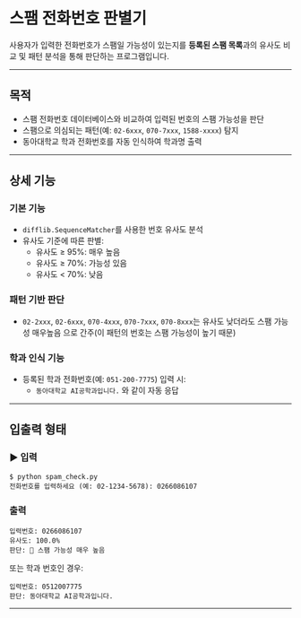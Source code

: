 
#  스팸 전화번호 판별기

사용자가 입력한 전화번호가 스팸일 가능성이 있는지를 **등록된 스팸 목록**과의 유사도 비교 및 패턴 분석을 통해 판단하는 프로그램입니다.

---

## 목적

- 스팸 전화번호 데이터베이스와 비교하여 입력된 번호의 스팸 가능성을 판단
- 스팸으로 의심되는 패턴(예: `02-6xxx`, `070-7xxx`, `1588-xxxx`) 탐지
- 동아대학교 학과 전화번호를 자동 인식하여 학과명 출력

---

## 상세 기능

### 기본 기능

- `difflib.SequenceMatcher`를 사용한 번호 유사도 분석
- 유사도 기준에 따른 판별:
  - 유사도 ≥ 95%:  매우 높음
  - 유사도 ≥ 70%:  가능성 있음
  - 유사도 < 70%:  낮음

###  패턴 기반 판단

- `02-2xxx`, `02-6xxx`, `070-4xxx`, `070-7xxx`, `070-8xxx`는 유사도 낮더라도 스팸 가능성 매우높음 으로 간주(이 패턴의 번호는 스팸 가능성이 높기 때문)

###  학과 인식 기능

- 등록된 학과 전화번호(예: `051-200-7775`) 입력 시:
  - `동아대학교 AI공학과입니다.` 와 같이 자동 응답

---

## 입출력 형태

### ▶ 입력

```
$ python spam_check.py
전화번호를 입력하세요 (예: 02-1234-5678): 0266086107
```

### 출력

```
입력번호: 0266086107  
유사도: 100.0%  
판단: 🔴 스팸 가능성 매우 높음
```

또는 학과 번호인 경우:

```
입력번호: 0512007775  
판단: 동아대학교 AI공학과입니다.
```

---

